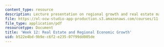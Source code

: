 ```yaml
---
content_type: resource
description: Lecture presentation on regional growth and real estate markets.
file: https://ol-ocw-studio-app-production.s3.amazonaws.com/courses/11-433j-real-estate-economics-fall-2008/b522e4bd9b9ec6f2e23507f99dd005de_wk12.pdf
file_type: application/pdf
resourcetype: Document
title: 'Week 12: Real Estate and Regional Economic Growth'
uid: b522e4bd-9b9e-c6f2-e235-07f99dd005de
---
```

